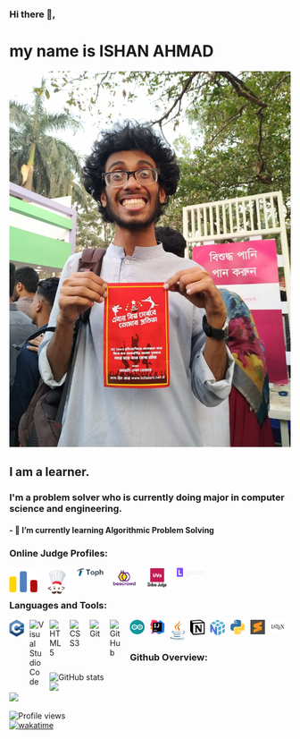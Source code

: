 ### Hi there 👋, </br>
# my name is ISHAN AHMAD
![I am a learner.](./img/nahid.png)
## I am a learner.
### I'm a problem solver who is currently doing major in computer science and engineering.


#### - 🌱 I’m currently learning Algorithmic Problem Solving 

<!--
[<img src='https://cdn.jsdelivr.net/npm/simple-icons@3.0.1/icons/github.svg' alt='github' height='40'>](https://github.com/Ihsan-nahid)  [<img src='https://cdn.jsdelivr.net/npm/simple-icons@3.0.1/icons/codepen.svg' alt='codepen' height='40'>](https://codepen.io/nahid_gtc)  [<img src='https://cdn.jsdelivr.net/npm/simple-icons@3.0.1/icons/codeforces.svg' alt='codeforces' height='40'>](https://codeforces.com/profile/IHSAN_NAHID)  [<img src='https://cdn.jsdelivr.net/npm/simple-icons@3.0.1/icons/leetcode.svg' alt='leetcode' height='40'>](https://leetcode.com/Ihsan_Nahid/)  [<img src='https://cdn.jsdelivr.net/npm/simple-icons@3.0.1/icons/acm.svg' alt='acm' height='40'>](https://icpc.global/private/profile/589150)  [<img src='https://cdn.jsdelivr.net/npm/simple-icons@3.0.1/icons/codechef.svg' alt='codechef' height='40'>](https://www.codechef.com/users/ihsan_nahid)  [<img src='https://cdn.jsdelivr.net/npm/simple-icons@3.0.1/icons/blogger.svg' alt='blogger' height='40'>](https://musketeersdiary.blogspot.com/search/label/nahid%20rahman?&max-results=6)  
-->

### Online Judge Profiles:
<a href="https://codeforces.com/profile/ihsan_nahid" target="blank"><img align="left" src="./img/CF_logo.svg" alt="ihsan_nahid" width="50px" style="padding-right:10px;" /></a>
<a href="https://www.codechef.com/users/ihsan_nahid" target="blank"><img align="left" src="./img/codechef.svg" alt="ihsan_nahid" width="50px" style="padding-right:10px;" /></a>
<a href="https://toph.co/u/NAHID_GTC" target="blank"><img align="left" src="./img/toph.svg" alt="NAHID_GTC" width="50px" style="padding-right:10px;" /></a>
<a href="https://www.beecrowd.com.br/judge/en/profile/258234" target="blank"><img align="left" src="./img/beecrowd.webp" alt="NAHID_GTC" width="50px" style="padding-right:10px;" /></a>
<a href="https://uhunt.onlinejudge.org/id/1132963" target="blank"><img align="left" src="./img/uvaOJ.svg" alt="nahid_binary" width="50px" style="padding-right:10px;" /></a>
<a href="https://lightoj.com/user/nahid_gtc" target="blank"><img align="left" src="./img/LOJ.svg" alt="nahid_gtc" width="50px" style="padding-right:10px;" /></a>

</br>
</br>


### Languages and Tools:

<!---<a href="https://www.freeiconspng.com/img/28389">c++ logo image</a>-->

<img align="left" alt="C++" width="26px" src="./img/c++.svg" style="padding-right:10px;" />
<img align="left" alt="Visual Studio Code" width="26px" src="https://cdn.jsdelivr.net/gh/devicons/devicon/icons/vscode/vscode-original.svg" style="padding-right:10px;" />
<img align="left" alt="HTML5" width="26px" src="https://cdn.jsdelivr.net/gh/devicons/devicon/icons/html5/html5-original.svg" style="padding-right:10px;" />
<img align="left" alt="CSS3" width="26px" src="https://cdn.jsdelivr.net/gh/devicons/devicon/icons/css3/css3-original.svg" style="padding-right:10px;" />
<img align="left" alt="Git" width="26px" src="https://cdn.jsdelivr.net/gh/devicons/devicon/icons/git/git-original.svg" style="padding-right:10px;" />
<img align="left" alt="GitHub" width="26px" src="https://user-images.githubusercontent.com/3369400/139447912-e0f43f33-6d9f-45f8-be46-2df5bbc91289.png" style="padding-right:10px;" />
<img align="left" alt="Arduino" width="26px" src="./img/arduino-1.svg" style="padding-right:10px;" />
<img align="left" alt="Intellij-Idea" width="26px" src="./img/intellij-idea-1.svg" style="padding-right:10px;" />
<img align="left" alt="JAVA" width="26px" src="./img/java-14.svg" style="padding-right:10px;" />
<img align="left" alt="Notion" width="26px" src="./img/notion-1-1.svg" style="padding-right:10px;" />
<img align="left" alt="Numpy" width="26px" src="./img/numpy-1.svg" style="padding-right:10px;"/>
<img align="left" alt="python" width="26px" src="./img/python-5.svg" style="padding-right:10px;"/>
<img align="left" alt="Sublime-Text" width="26px" src="./img/sublime-text.svg" style="padding-right:10px;"/>
<img align="left" alt="LaTeX" width="26px" src="./img/latex.svg" style="padding-right:10px;"/> </br></br>


### Github Overview:
![GitHub stats](https://github-readme-stats.vercel.app/api?username=Ihsan-nahid&show_icons=true&theme=highcontrasthide_border=true&include_all_commits=true&count_private=true)<br/>
![](https://github-readme-streak-stats.herokuapp.com/?user=Ihsan-nahid&theme=dark&hide_border=true)<br/>
![](https://github-readme-stats.vercel.app/api/top-langs/?username=Ihsan-nahid&theme=dark&hide_border=true&include_all_commits=true&count_private=true&layout=compact)

![Profile views](https://gpvc.arturio.dev/Ihsan-nahid)  
[![wakatime](https://wakatime.com/badge/user/52bc12bd-2c5d-4ff7-b932-322fcb229068.svg)](https://wakatime.com/@52bc12bd-2c5d-4ff7-b932-322fcb229068)
<!--### Hi there 👋

# 📊 GitHub Stats:
![](https://github-readme-stats.vercel.app/api?username=Ihsan-nahid&theme=dark&hide_border=true&include_all_commits=true&count_private=true)<br/>
![](https://github-readme-streak-stats.herokuapp.com/?user=Ihsan-nahid&theme=dark&hide_border=true)<br/>
![](https://github-readme-stats.vercel.app/api/top-langs/?username=Ihsan-nahid&theme=dark&hide_border=true&include_all_commits=true&count_private=true&layout=compact)


[![Top Langs](https://github-readme-stats.vercel.app/api/top-langs/?username=Ihsan-nahid)](https://github.com/anuraghazra/github-readme-stats)
**Ihsan-nahid/Ihsan-nahid** is a ✨ _special_ ✨ repository because its `README.md` (this file) appears on your GitHub profile.
<!--
[![trophy](https://github-profile-trophy.vercel.app/?username=Ihsan-nahid)](https://github.com/ryo-ma/github-profile-trophy)
<!--
![GitHub Activity Graph](https://activity-graph.herokuapp.com/graph?username=Ihsan-nahid)  
Here are some ideas to get you started:

- 🔭 I’m currently working on ...
- 🌱 I’m currently learning ...
- 👯 I’m looking to collaborate on ...
- 🤔 I’m looking for help with ...
- 💬 Ask me about ...
- 📫 How to reach me: ...
- 😄 Pronouns: ...
- ⚡ Fun fact: ...
-->

